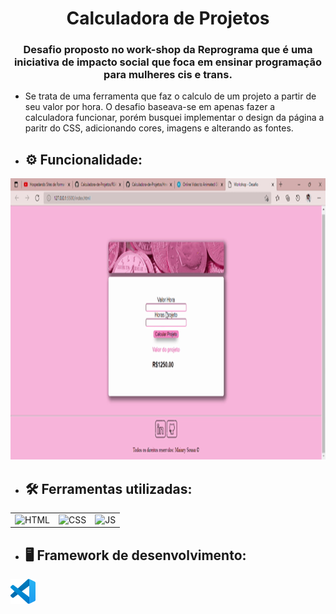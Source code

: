 <h1  align="center">Calculadora de Projetos</h1> </div>

<h3 align="center">Desafio proposto no work-shop da Reprograma que é uma iniciativa de impacto social que foca em ensinar programação para mulheres cis e trans.</h3>

+ Se trata de uma ferramenta que faz o calculo de um projeto a partir de seu valor por hora. O desafio baseava-se em apenas fazer a calculadora funcionar, porém busquei implementar o design da página a paritr do CSS, adicionando cores, imagens e alterando as fontes.

+ <h2>⚙ Funcionalidade:</h2>

<div align="center">
<img height="450" src="https://github.com/maiurysousa/Calculadora-de-Projetos/blob/main/assets/Hnet-image.gif"/>

</div>
  
+ <h2>🛠 Ferramentas utilizadas:</h2>

 <table align="center">
    <tr>
        <td><img alt="HTML" src="https://img.shields.io/badge/HTML-239120?style=for-the-badge&logo=html5&logoColor=white"/></td>
        <td><img alt="CSS" src="https://img.shields.io/badge/CSS-239120?&style=for-the-badge&logo=css3&logoColor=white"/></td>
        <td><img alt="JS" src="https://img.shields.io/badge/JavaScript-F7DF1E?style=for-the-badge&logo=javascript&logoColor=black"/></td>
    </tr>
</table>

+ <h2>🖥 Framework de desenvolvimento: </h2>

 <img alt="VScode" height="40px" src="https://raw.githubusercontent.com/github/explore/80688e429a7d4ef2fca1e82350fe8e3517d3494d/topics/visual-studio-code/visual-studio-code.png" />




